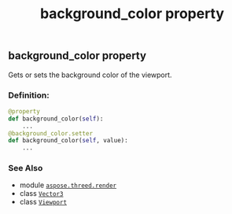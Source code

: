 ﻿---
title: background_color property
second_title: Aspose.3D for Python via .NET API References
description: 
type: docs
weight: 40
url: /aspose.threed.render/viewport/background_color/
is_root: false
---

## background_color property


Gets or sets the background color of the viewport.
### Definition:
```python
@property
def background_color(self):
    ...
@background_color.setter
def background_color(self, value):
    ...
```

### See Also
* module [`aspose.threed.render`](../../)
* class [`Vector3`](/3d/python-net/aspose.threed.utilities/vector3)
* class [`Viewport`](/3d/python-net/aspose.threed.render/viewport)

